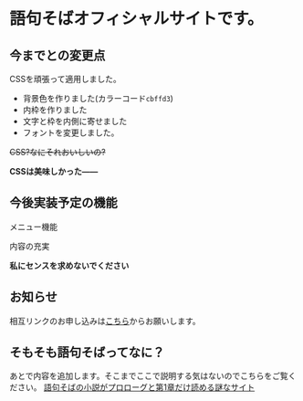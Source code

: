 # 語句そばオフィシャルサイトです。
## 今までとの変更点
CSSを頑張って適用しました。
- 背景色を作りました(カラーコード`cbffd3`)
- 内枠を作りました
- 文字と枠を内側に寄せました
- フォントを変更しました。

~~CSS?なにそれおいしいの?~~

**CSSは美味しかった——**

## 今後実装予定の機能
 メニュー機能
 
 内容の充実

**私にセンスを求めないでください**

## お知らせ
相互リンクのお申し込みは[こちら](https://scratch.mit.edu/projects/443415250)からお願いします。

## そもそも語句そばってなに？
あとで内容を追加します。そこまでここで説明する気はないのでこちらをご覧ください。
[語句そばの小説がプロローグと第1章だけ読める謎なサイト](https://scratch.mit.edu/projects/378226993)
